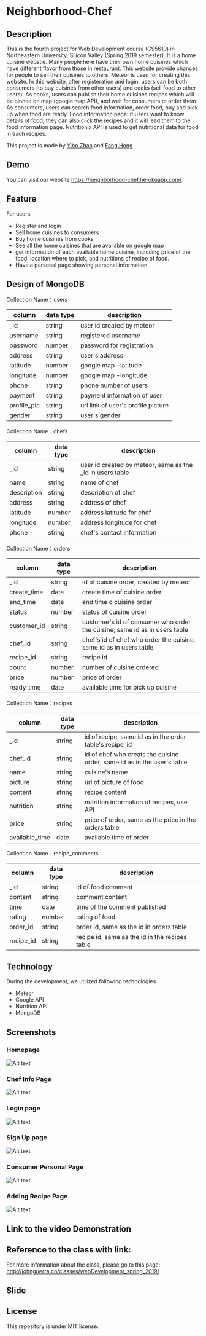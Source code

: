# Neighborhood-Chef
## Description
This is the fourth project for Web Development course (CS5610) in Northeastern University, Silicon Valley (Spring 2019 semester). It is a home cuisine webstie. Many people here have their own home cuisines which have different flavor from those in restaurant. This website provide chances for people to sell their cuisines to others. Meteor is used for creating this website. In this website, after registeration and login, users can be both consumers (to buy cuisines from other users) and cooks (sell food to other users). As cooks, users can publish their home cuisines recipes which will be pinned on map (google map API), and wait for consumers to order them. As consumers, users can search food information, order food, buy and pick up when food are ready. Food information page: if users want to know details of food, they can also click the recipes and it will lead them to the food information page. Nutritionix API is used to get nutritional data for food in each recipes.

This project is made by [Yibo Zhao](http://18.144.2.153:8080/) and [Fang Hong](https://sososummer88.github.io/).

## Demo
You can visit our website https://neighborhood-chef.herokuapp.com/.

## Feature
For users:
   * Register and login
   * Sell home cuisines to consumers
   * Buy home cuisines from cooks
   * See all the home cuisines that are available on google map
   * get information of each available home cuisine, including price of the food, location where to pick, and nutritions of    recipe of food.
   * Have a personal page showing personal information

## Design of MongoDB
Collection Name：users  


| column | data type| description |
|-------|-----|------|
| _id | string | user id created by meteor |
| username | string | registered username |
| password | number | password for registration |
| address | string | user's address |
| latitude | number | google map -latitude |
| longitude | number | google map -longitude |
| phone | string | phone number of users |
| payment | string | payment information of user |
| profile_pic | string | url link of user's profile picture |
| gender | string | user's gender |

Collection Name：chefs  


| column | data type | description |
|-------|-----|------|
| _id | string | user id created by meteor, same as the _id in users table |
| name | string | name of chef |
| description | string | description of chef |
| address | string | address of chef |
| latitude | number | address latitude for chef |
| longitude | number | address longitude for chef |
| phone | string | chef's contact information |

Collection Name：orders  


| column | data type | description |
|-------|-----|------|
| _id | string | id of cuisine order, created by meteor |
| create_time | date | create time of cuisine order |
| end_time | date | end time o cuisine order |
| status | number | status of cuisine order |
| customer_id | string | customer's id of consumer who order the cuisine, same id as in users table |
| chef_id | string | chef's id of chef who order the cuisine, same id as in users table |
| recipe_id | string | recipe id |
| count | number | number of cuisine ordered |
| price | number | price of order |
| ready_time | date | available time for pick up cuisine |


Collection Name：recipes  


| column | data type | description |
|-------|-----|------|
| _id | string | id of recipe, same id as in the order table's recipe_id |
| chef_id | string | id of chef who creats the cuisine order, same id as in the user's table |
| name | string | cuisine's name |
| picture | string | url of picture of food |
| content | string | recipe content |
| nutrition | string | nutrition information of recipes, use API |
| price | string | price of order, same as the price in the orders table |
| available_time | date | available time of order |


Collection Name：recipe_comments


| column | data type | description |
|-------|-----|------|
| _id | string | id of food comment |
| content | string | comment content |
| time | date | time of the comment published |
| rating | number | rating of food |
| order_id | string | order Id, same as the id in orders table |
| recipe_id | string | recipe id, same as the id in the recipes table |

## Technology
During the development, we utilized following technologies
  * Meteor
  * Google API
  * Nutrition API
  * MongoDB
  
## Screenshots

### Homepage
![Alt text](./homepage.png?raw=true "HomePage")

### Chef Info Page
![Alt text](./chefInfo.png?raw=true "Chef Info")

### Login page
![Alt text](./login.png?raw=true "Log In")

### Sign Up page
![Alt text](./signup.png?raw=true "Sign up")

### Consumer Personal Page
![Alt text](./mypage.png?raw=true "My Page")

### Adding Recipe Page
![Alt text](./recipe.png?raw=true "Recipe")



## Link to the video Demonstration

## Reference to the class with link:
For more information about the class, please go to this page:
http://johnguerra.co/classes/webDevelopment_spring_2019/

## Slide

## License
This repository is under MIT license.
